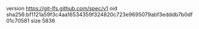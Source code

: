 version https://git-lfs.github.com/spec/v1
oid sha256:bf1121a59f3c4aa16534359f324820c723e9695079abf3edddb7b0df01c70581
size 5836
